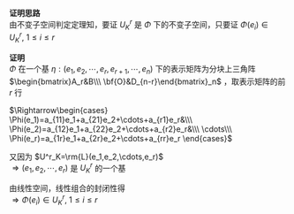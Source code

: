 **证明思路**  
由不变子空间判定定理知，要证 $U^r_K$ 是 $\Phi$ 下的不变子空间，只要证 $\Phi(e_i)\in U^r_K,\ 1\le i\le r$  
  
**证明**  
 $\Phi$ 在一个基 $\eta:(e_1,e_2,\cdots,e_r,e_{r+1},\cdots,e_n)$ 下的表示矩阵为分块上三角阵 $\begin{bmatrix}A_r&B\\\  
\bf{O}&D_{n-r}\end{bmatrix}_n$ ，取表示矩阵的前 $r$ 行  
  
 $\Rightarrow\begin{cases}  
\Phi(e_1)=a_{11}e_1+a_{21}e_2+\cdots+a_{r1}e_r&\\\  
\Phi(e_2)=a_{12}e_1+a_{22}e_2+\cdots+a_{r2}e_r&\\\  
\cdots\\\  
\Phi(e_r)=a_{1r}e_1+a_{2r}e_2+\cdots+a_{rr}e_r  
\end{cases}$  
  
又因为 $U^r_K=\rm{L}(e_1,e_2,\cdots,e_r)$  
 $\Rightarrow(e_1,e_2,\cdots,e_r)$ 是 $U^r_K$ 的一个基  
  
由线性空间，线性组合的封闭性得  
 $\Rightarrow\Phi(e_i)\in U^r_K,\ 1\le i\le r$  
